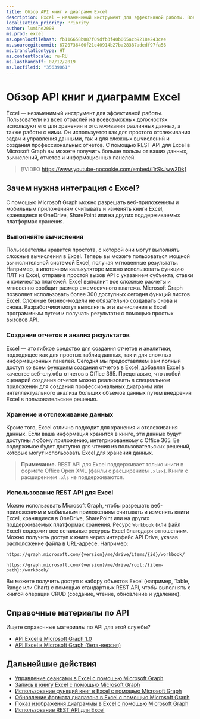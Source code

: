```yaml
---
title: Обзор API книг и диаграмм Excel
description: Excel — незаменимый инструмент для эффективной работы. Пользователи из всех отраслей на всевозможных должностях используют его для хранения и отслеживания различных данных, а также работы с ними. Он используется как для простого отслеживания задач и управления данными, так и для сложных вычислений и создания профессиональных отчетов. С помощью REST API для Excel в Microsoft Graph вы можете получить больше пользы от ваших данных, вычислений, отчетов и информационных панелей.
localization_priority: Priority
author: lumine2008
ms.prod: excel
ms.openlocfilehash: fb116658b087f09dfb3f40b065acb9218e243cee
ms.sourcegitcommit: 6720736406f21e40914b27ba28387adedf97fa56
ms.translationtype: HT
ms.contentlocale: ru-RU
ms.lasthandoff: 07/12/2019
ms.locfileid: "35639061"
---
```

# <a name="excel-workbooks-and-charts-api-overview"></a>Обзор API книг и диаграмм Excel

Excel — незаменимый инструмент для эффективной работы. Пользователи из всех отраслей на всевозможных должностях используют его для хранения и отслеживания различных данных, а также работы с ними. Он используется как для простого отслеживания задач и управления данными, так и для сложных вычислений и создания профессиональных отчетов. С помощью REST API для Excel в Microsoft Graph вы можете получить больше пользы от ваших данных, вычислений, отчетов и информационных панелей.

> [!VIDEO https://www.youtube-nocookie.com/embed/I1rSkJww2Dk]

## <a name="why-integrate-with-excel"></a>Зачем нужна интеграция с Excel?

С помощью Microsoft Graph можно разрешать веб-приложениям и мобильным приложениям считывать и изменять книги Excel, хранящиеся в OneDrive, SharePoint или на других поддерживаемых платформах хранения.

### <a name="perform-calculations"></a>Выполняйте вычисления

Пользователям нравится простота, с которой они могут выполнять сложные вычисления в Excel. Теперь вы можете пользоваться мощной вычислительной системой Excel, получая мгновенные результаты. Например, в ипотечном калькуляторе можно использовать функцию ПЛТ из Excel, отправив простой вызов API с указанием субъекта, ставки и количества платежей. Excel выполнит все сложные расчеты и мгновенно сообщит размер ежемесячного платежа. Microsoft Graph позволяет использовать более 300 доступных сегодня функций листов Excel. Сложные бизнес-модели не обязательно создавать снова и снова. Разработчики могут выполнять эти вычисления в Excel программным путем и получать результаты с помощью простых вызовов API.

### <a name="generate-reports-and-analyze-results"></a>Создание отчетов и анализ результатов

Excel — это гибкое средство для создания отчетов и аналитики, подходящее как для простых таблиц данных, так и для сложных информационных панелей. Сегодня мы предоставляем вам полный доступ ко всем функциям создания отчетов в Excel, добавляя Excel в качестве веб-службы отчетов в Office 365. Представьте, что любой сценарий создания отчетов можно реализовать в специальном приложении для создания профессиональных диаграмм или интеллектуального анализа больших объемов данных путем внедрения Excel в пользовательские решения.

### <a name="store-and-track-data"></a>Хранение и отслеживание данных

Кроме того, Excel отлично подходит для хранения и отслеживания данных. Если ваша информация хранится в книге, эти данные будут доступны любому приложению, интегрированному с Office 365. Ее содержимое будет доступно для чтения из пользовательских решений, которые могут использовать Excel для хранения данных.

>**Примечание.** REST API для Excel поддерживает только книги в формате Office Open XML (файлы с расширением `.xlsx`). Книги с расширением `.xls` не поддерживаются. 

### <a name="using-the-excel-rest-api"></a>Использование REST API для Excel
Можно использовать Microsoft Graph, чтобы разрешать веб-приложениям и мобильным приложениям считывать и изменять книги Excel, хранящиеся в OneDrive, SharePoint или на других поддерживаемых платформах хранения. Ресурс `Workbook` (или файл Excel) содержит все остальные ресурсы Excel благодаря отношениям. Можно получить доступ к книге через интерфейс API Drive, указав расположение файла в URL-адресе. Например:

`https://graph.microsoft.com/{version}/me/drive/items/{id}/workbook/`

`https://graph.microsoft.com/{version}/me/drive/root:/{item-path}:/workbook/`

Вы можете получить доступ к набору объектов Excel (например, Table, Range или Chart) с помощью стандартных REST API, чтобы выполнять с книгой операции CRUD (создание, чтение, обновление и удаление).

## <a name="api-reference"></a>Справочные материалы по API
Ищете справочные материалы по API для этой службы?

- [API Excel в Microsoft Graph 1.0](/graph/api/resources/excel?view=graph-rest-1.0)
- [API Excel в Microsoft Graph (бета-версия)](/graph/api/resources/excel?view=graph-rest-beta)

## <a name="next-steps"></a>Дальнейшие действия

* [Управление сеансами в Excel с помощью Microsoft Graph](excel-manage-sessions.md)
* [Запись в книгу Excel с помощью Microsoft Graph](excel-write-to-workbook.md)
* [Использование функций книг в Excel с помощью Microsoft Graph](excel-use-functions.md)
* [Обновление формата диапазона в Excel с помощью Microsoft Graph](excel-update-range-format.md)
* [Показ изображения диаграммы в Excel с помощью Microsoft Graph](excel-display-chart-image.md)
* [Использование REST API для Excel](/graph/api/resources/excel?view=graph-rest-1.0)
